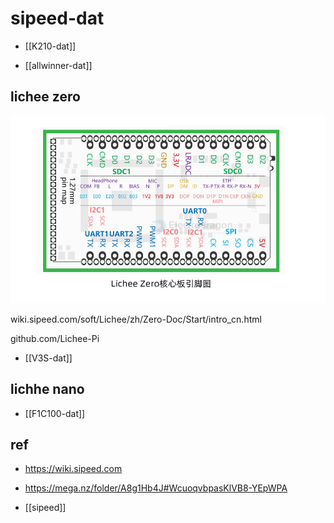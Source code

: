 
# sipeed-dat

- [[K210-dat]]

- [[allwinner-dat]]

## lichee zero 

![](2025-07-15-02-01-05.png)

wiki.sipeed.com/soft/Lichee/zh/Zero-Doc/Start/intro_cn.html

github.com/Lichee-Pi

- [[V3S-dat]]

## lichhe nano 

- [[F1C100-dat]]

## ref 

- https://wiki.sipeed.com

- https://mega.nz/folder/A8g1Hb4J#WcuoqvbpasKlVB8-YEpWPA

- [[sipeed]]